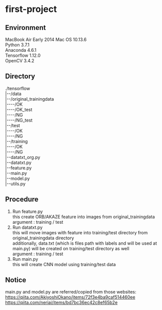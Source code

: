 # first-project
## Environment
  MacBook Air Early 2014 Mac OS 10.13.6  
  Python 3.7.1  
  Anaconda 4.6.1  
  Tensorflow 1.12.0  
  OpenCV 3.4.2  

## Directory
./tensorflow  
|--/data  
|--/original_trainingdata  
|----/OK  
|----/OK_test  
|----/NG  
|----/NG_test   
|--/test  
|----/OK  
|----/NG  
|--/training  
|----/OK  
|----/NG  
|--datatxt_org.py  
|--datatxt.py  
|--feature.py  
|--main.py  
|--model.py  
|--utils.py  
  
## Procedure
  1. Run feature.py  
    this create ORB/AKAZE feature into images from original_trainingdata  
    argument : training / test
  2. Run datatxt.py  
    this will move images with feature into training/test directory from original_trainingdata directory  
    additionally, data.txt (which is files path with labels and will be used at main.py) will be created on training/test directory as well  
    argument : training / test  
  3. Run main.py  
    this will create CNN model using training/test data  

## Notice
  main.py and model.py are referred/copied from those websites:  
  https://qiita.com/AkiyoshiOkano/items/72f3e4ba9caf514460ee  
  https://qiita.com/neriai/items/bd7bc36ec42c8ef65b2e  
